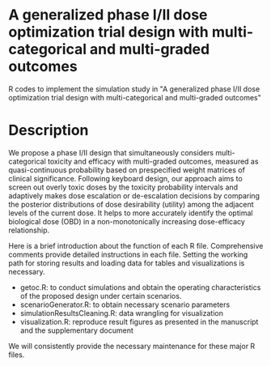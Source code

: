# A generalized phase I/II dose optimization trial design with multi-categorical and multi-graded outcomes
R codes to implement the simulation study in "A generalized phase I/II dose optimization trial design with multi-categorical and multi-graded outcomes"

# Description
We propose a phase I/II design that simultaneously considers multi-categorical toxicity and efficacy with multi-graded outcomes, measured as quasi-continuous probability based on prespecified weight matrices of clinical significance. Following keyboard design, our approach aims to screen out overly toxic doses by the toxicity probability intervals and adaptively makes dose escalation or de-escalation decisions by comparing the posterior distributions of dose desirability (utility) among the adjacent levels of the current dose. It helps to more accurately identify the optimal biological dose (OBD) in a non-monotonically increasing dose-efficacy relationship.

Here is a brief introduction about the function of each R file. Comprehensive comments provide detailed instructions in each file. Setting the working path for storing results and loading data for tables and visualizations is necessary. 

* getoc.R: to conduct simulations and obtain the operating characteristics of the proposed design under certain scenarios.
* scenarioGenerator.R: to obtain necessary scenario parameters
* simulationResultsCleaning.R: data wrangling for visualization
* visualization.R: reproduce result figures as presented in the manuscript and the supplementary document

We will consistently provide the necessary maintenance for these major R files.
